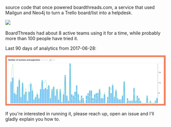 source code that once powered boardthreads.com, a service that used Mailgun and Neo4j to turn a Trello board/list into a helpdesk.

[![](https://archive.is/g4wvY/3a6e3164a012c8f37e6d69ffbfcf4b62fd497d43/scr.png)](http://archive.is/g4wvY)

BoardThreads had about 8 active teams using it for a time, while probably more than 100 people have tried it.

Last 90 days of analytics from 2017-06-28:

![](screenshot-cantillon.alhur.es-6546-2017-06-27-23-11-07.png)

If you're interested in running it, please reach up, open an issue and I'll gladly explain you how to.
